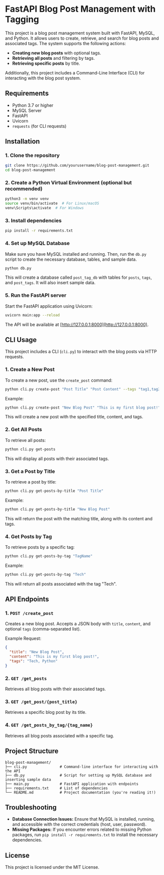 # FastAPI Blog Post Management with Tagging

This project is a blog post management system built with FastAPI, MySQL, and Python. It allows users to create, retrieve, and search for blog posts and associated tags. The system supports the following actions:

- **Creating new blog posts** with optional tags.
- **Retrieving all posts** and filtering by tags.
- **Retrieving specific posts** by title.

Additionally, this project includes a Command-Line Interface (CLI) for interacting with the blog post system.

## Requirements

- Python 3.7 or higher
- MySQL Server
- FastAPI
- Uvicorn
- `requests` (for CLI requests)

## Installation

### 1. Clone the repository

```bash
git clone https://github.com/yourusername/blog-post-management.git
cd blog-post-management
```

### 2. Create a Python Virtual Environment (optional but recommended)

```bash
python3 -m venv venv
source venv/bin/activate  # For Linux/macOS
venv\Scripts\activate  # For Windows
```

### 3. Install dependencies

```bash
pip install -r requirements.txt
```

### 4. Set up MySQL Database

Make sure you have MySQL installed and running. Then, run the `db.py` script to create the necessary database, tables, and sample data.

```bash
python db.py
```

This will create a database called `post_tag_db` with tables for `posts`, `tags`, and `post_tags`. It will also insert sample data.

### 5. Run the FastAPI server

Start the FastAPI application using Uvicorn:

```bash
uvicorn main:app --reload
```

The API will be available at [http://127.0.0.1:8000](http://127.0.0.1:8000).

## CLI Usage

This project includes a CLI (`cli.py`) to interact with the blog posts via HTTP requests.

### 1. Create a New Post

To create a new post, use the `create_post` command:

```bash
python cli.py create-post "Post Title" "Post Content" --tags "tag1,tag2"
```

Example:

```bash
python cli.py create-post "New Blog Post" "This is my first blog post!" --tags "Tech, Python"
```

This will create a new post with the specified title, content, and tags.

### 2. Get All Posts

To retrieve all posts:

```bash
python cli.py get-posts
```

This will display all posts with their associated tags.

### 3. Get a Post by Title

To retrieve a post by title:

```bash
python cli.py get-posts-by-title "Post Title"
```

Example:

```bash
python cli.py get-posts-by-title "New Blog Post"
```

This will return the post with the matching title, along with its content and tags.

### 4. Get Posts by Tag

To retrieve posts by a specific tag:

```bash
python cli.py get-posts-by-tag "TagName"
```

Example:

```bash
python cli.py get-posts-by-tag "Tech"
```

This will return all posts associated with the tag "Tech".

## API Endpoints

### 1. `POST /create_post`

Creates a new blog post. Accepts a JSON body with `title`, `content`, and optional `tags` (comma-separated list).

Example Request:

```json
{
  "title": "New Blog Post",
  "content": "This is my first blog post!",
  "tags": "Tech, Python"
}
```

### 2. `GET /get_posts`

Retrieves all blog posts with their associated tags.

### 3. `GET /get_post/{post_title}`

Retrieves a specific blog post by its title.

### 4. `GET /get_posts_by_tag/{tag_name}`

Retrieves all blog posts associated with a specific tag.

## Project Structure

```
blog-post-management/
├── cli.py               # Command-line interface for interacting with the API
├── db.py                # Script for setting up MySQL database and inserting sample data
├── main.py              # FastAPI application with endpoints
├── requirements.txt     # List of dependencies
└── README.md            # Project documentation (you're reading it!)
```

## Troubleshooting

- **Database Connection Issues:** Ensure that MySQL is installed, running, and accessible with the correct credentials (host, user, password).
- **Missing Packages:** If you encounter errors related to missing Python packages, run `pip install -r requirements.txt` to install the necessary dependencies.

## License

This project is licensed under the MIT License.